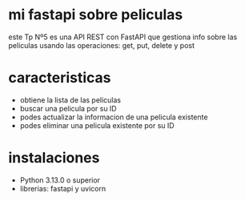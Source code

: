 # mi fastapi sobre peliculas
este Tp Nº5 es una API REST con FastAPI que gestiona info 
sobre las peliculas usando las operaciones: get, put, delete y post

# caracteristicas
- obtiene la lista de las peliculas
- buscar una pelicula por su ID
- podes actualizar la informacion de una pelicula existente
- podes eliminar una pelicula existente por su ID

# instalaciones
- Python 3.13.0 o superior
- librerias: fastapi y uvicorn